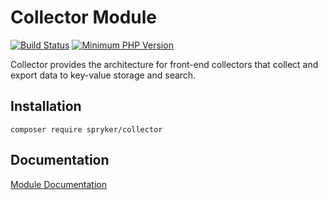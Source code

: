 # Collector Module
[![Build Status](https://travis-ci.org/spryker/collector.svg)](https://travis-ci.org/spryker/collector)
[![Minimum PHP Version](https://img.shields.io/badge/php-%3E%3D%207.3-8892BF.svg)](https://php.net/)

Collector provides the architecture for front-end collectors that collect and export data to key-value storage and search.

## Installation

```
composer require spryker/collector
```

## Documentation

[Module Documentation](https://academy.spryker.com/developing_with_spryker/module_guide/infrastructure/collector/collector.html)
